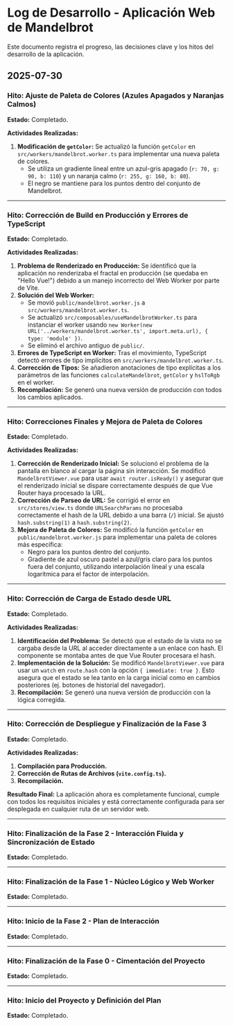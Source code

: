 # Log de Desarrollo - Aplicación Web de Mandelbrot

Este documento registra el progreso, las decisiones clave y los hitos del desarrollo de la aplicación.

## 2025-07-30

### Hito: Ajuste de Paleta de Colores (Azules Apagados y Naranjas Calmos)

**Estado:** Completado.

**Actividades Realizadas:**

1.  **Modificación de `getColor`:** Se actualizó la función `getColor` en `src/workers/mandelbrot.worker.ts` para implementar una nueva paleta de colores.
    *   Se utiliza un gradiente lineal entre un azul-gris apagado (`r: 70, g: 90, b: 110`) y un naranja calmo (`r: 255, g: 160, b: 80`).
    *   El negro se mantiene para los puntos dentro del conjunto de Mandelbrot.

---

### Hito: Corrección de Build en Producción y Errores de TypeScript

**Estado:** Completado.

**Actividades Realizadas:**

1.  **Problema de Renderizado en Producción:** Se identificó que la aplicación no renderizaba el fractal en producción (se quedaba en "Hello Vue!") debido a un manejo incorrecto del Web Worker por parte de Vite.
2.  **Solución del Web Worker:**
    *   Se movió `public/mandelbrot.worker.js` a `src/workers/mandelbrot.worker.ts`.
    *   Se actualizó `src/composables/useMandelbrotWorker.ts` para instanciar el worker usando `new Worker(new URL('../workers/mandelbrot.worker.ts', import.meta.url), { type: 'module' })`.
    *   Se eliminó el archivo antiguo de `public/`.
3.  **Errores de TypeScript en Worker:** Tras el movimiento, TypeScript detectó errores de tipo implícitos en `src/workers/mandelbrot.worker.ts`.
4.  **Corrección de Tipos:** Se añadieron anotaciones de tipo explícitas a los parámetros de las funciones `calculateMandelbrot`, `getColor` y `hslToRgb` en el worker.
5.  **Recompilación:** Se generó una nueva versión de producción con todos los cambios aplicados.

---

### Hito: Correcciones Finales y Mejora de Paleta de Colores

**Estado:** Completado.

**Actividades Realizadas:**

1.  **Corrección de Renderizado Inicial:** Se solucionó el problema de la pantalla en blanco al cargar la página sin interacción. Se modificó `MandelbrotViewer.vue` para usar `await router.isReady()` y asegurar que el renderizado inicial se dispare correctamente después de que Vue Router haya procesado la URL.
2.  **Corrección de Parseo de URL:** Se corrigió el error en `src/stores/view.ts` donde `URLSearchParams` no procesaba correctamente el hash de la URL debido a una barra (`/`) inicial. Se ajustó `hash.substring(1)` a `hash.substring(2)`.
3.  **Mejora de Paleta de Colores:** Se modificó la función `getColor` en `public/mandelbrot.worker.js` para implementar una paleta de colores más específica:
    *   Negro para los puntos dentro del conjunto.
    *   Gradiente de azul oscuro pastel a azul/gris claro para los puntos fuera del conjunto, utilizando interpolación lineal y una escala logarítmica para el factor de interpolación.

---

### Hito: Corrección de Carga de Estado desde URL

**Estado:** Completado.

**Actividades Realizadas:**

1.  **Identificación del Problema:** Se detectó que el estado de la vista no se cargaba desde la URL al acceder directamente a un enlace con hash. El componente se montaba antes de que Vue Router procesara el hash.
2.  **Implementación de la Solución:** Se modificó `MandelbrotViewer.vue` para usar un `watch` en `route.hash` con la opción `{ immediate: true }`. Esto asegura que el estado se lea tanto en la carga inicial como en cambios posteriores (ej. botones de historial del navegador).
3.  **Recompilación:** Se generó una nueva versión de producción con la lógica corregida.

---

### Hito: Corrección de Despliegue y Finalización de la Fase 3

**Estado:** Completado.

**Actividades Realizadas:**

1.  **Compilación para Producción.**
2.  **Corrección de Rutas de Archivos (`vite.config.ts`).**
3.  **Recompilación.**

**Resultado Final:** La aplicación ahora es completamente funcional, cumple con todos los requisitos iniciales y está correctamente configurada para ser desplegada en cualquier ruta de un servidor web.

---

### Hito: Finalización de la Fase 2 - Interacción Fluida y Sincronización de Estado

**Estado:** Completado.

---

### Hito: Finalización de la Fase 1 - Núcleo Lógico y Web Worker

**Estado:** Completado.

---

### Hito: Inicio de la Fase 2 - Plan de Interacción

**Estado:** Completado.

---

### Hito: Finalización de la Fase 0 - Cimentación del Proyecto

**Estado:** Completado.

---

### Hito: Inicio del Proyecto y Definición del Plan

**Estado:** Completado.

